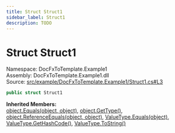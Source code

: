 ```yaml
---
title: Struct Struct1
sidebar_label: Struct1
description: TODO
---
```


# Struct Struct1
Namespace: DocFxToTemplate.Example1   
Assembly: DocFxToTemplate.Example1.dll  
Source: [src/example/DocFxToTemplate.Example1/Struct1.cs#L3](https://github.com/k-wojcik/DocFxToTemplate/blob/master/src/example/DocFxToTemplate.Example1/Struct1.cs#L3)    
   

```csharp title="src/example/DocFxToTemplate.Example1/Struct1.cs#L3" 
public struct Struct1
```

   

**Inherited Members:**   
[object.Equals(object, object)](https://learn.microsoft.com/dotnet/api/system.object.equals#system-object-equals(system-object-system-object)), [object.GetType()](https://learn.microsoft.com/dotnet/api/system.object.gettype), [object.ReferenceEquals(object, object)](https://learn.microsoft.com/dotnet/api/system.object.referenceequals), [ValueType.Equals(object)](https://learn.microsoft.com/dotnet/api/system.valuetype.equals), [ValueType.GetHashCode()](https://learn.microsoft.com/dotnet/api/system.valuetype.gethashcode), [ValueType.ToString()](https://learn.microsoft.com/dotnet/api/system.valuetype.tostring)   

   

   

   

   

   

   

   